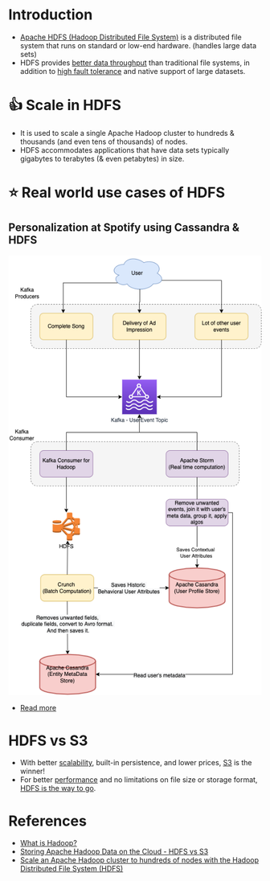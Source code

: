 # Introduction
- [Apache HDFS (Hadoop Distributed File System)](https://hadoop.apache.org/docs/r1.2.1/hdfs_design.html) is a distributed file system that runs on standard or low-end hardware. (handles large data sets)
- HDFS provides [better data throughput](../../../../0_SystemGlossaries/Scalability/LatencyThroughput.md) than traditional file systems, in addition to [high fault tolerance](../../../../0_SystemGlossaries/Reliability/FaultTolerance.md) and native support of large datasets.

# :+1: Scale in HDFS
- It is used to scale a single Apache Hadoop cluster to hundreds & thousands (and even tens of thousands) of nodes.
- HDFS accommodates applications that have data sets typically gigabytes to terabytes (& even petabytes) in size.

# :star: Real world use cases of HDFS

## Personalization at Spotify using Cassandra & HDFS

[![img.png](../../../../../3_HLDDesignProblems/PersonalizationSpotify/PersonalizationSpotify.drawio.png)](../../../../../3_HLDDesignProblems/PersonalizationSpotify)

- [Read more](../../../../../3_HLDDesignProblems/PersonalizationSpotify/Readme.md)

# HDFS vs S3
- With better [scalability](../../../../3_DatabaseComponents/1_Glossaries/ScalabilityDB.md), built-in persistence, and lower prices, [S3](../../../../../2_AWSComponents/7_StorageServices/3_ObjectStorageS3/Readme.md) is the winner!
- For better [performance](../../../../0_SystemGlossaries/Scalability/LatencyThroughput.md) and no limitations on file size or storage format, [HDFS is the way to go](https://www.integrate.io/blog/storing-apache-hadoop-data-cloud-hdfs-vs-s3/).

# References
- [What is Hadoop?](https://aws.amazon.com/emr/details/hadoop/what-is-hadoop/)
- [Storing Apache Hadoop Data on the Cloud - HDFS vs S3](https://www.integrate.io/blog/storing-apache-hadoop-data-cloud-hdfs-vs-s3/)
- [Scale an Apache Hadoop cluster to hundreds of nodes with the Hadoop Distributed File System (HDFS)](https://www.ibm.com/in-en/topics/hdfs)